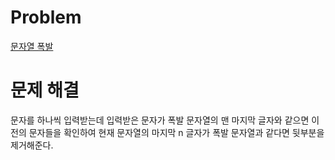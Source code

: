 # Problem
[문자열 폭발](https://www.acmicpc.net/problem/9935)
   
# 문제 해결
문자를 하나씩 입력받는데 입력받은 문자가 폭발 문자열의 맨 마지막 글자와 같으면 이전의 문자들을 확인하여 현재 문자열의 마지막 n 글자가 폭발 문자열과 같다면 뒷부분을 제거해준다.          